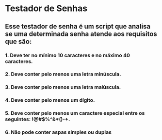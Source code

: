 # Testador de Senhas
## Esse testador de senha é um script que analisa se uma determinada senha atende aos requisitos que são:
### 1. Deve ter no mínimo 10 caracteres e no máximo 40 caracteres.
### 2. Deve conter pelo menos uma letra minúscula.
### 3. Deve conter pelo menos uma letra maiúscula.
### 4. Deve conter pelo menos um dígito.
### 5. Deve conter pelo menos um caractere especial entre os seguintes: !@#$%^&*()-+.
### 6. Não pode conter aspas simples ou duplas
